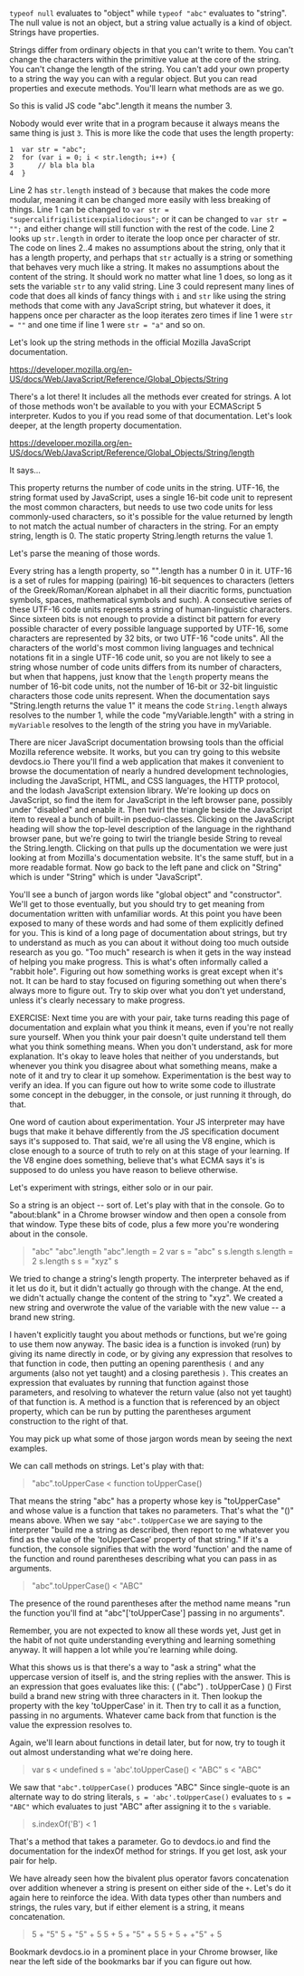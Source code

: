 `typeof null` evaluates to "object" while `typeof "abc"` evaluates to "string".
The null value is not an object, but a string value actually is a kind of object. Strings have properties.

Strings differ from ordinary objects in that you can't write to them. You can't change the characters within the primitive value at the core of the string. You can't change the length of the string. You can't add your own property to a string the way you can with a regular object. But you can read properties and execute methods. You'll learn what methods are as we go.

So this is valid JS code
    "abc".length
it means the number 3.

Nobody would ever write that in a program because it always means the same thing is just `3`. This is more like the code that uses the length property:

    1  var str = "abc";
    2  for (var i = 0; i < str.length; i++) {
    3      // bla bla bla
    4  }

Line 2 has `str.length` instead of `3` because that makes the code more modular, meaning it can be changed more easily with less breaking of things. Line 1 can be changed to `var str = "supercalifrigilisticexpialidocious";` or it can be changed to `var str = "";` and either change will still function with the rest of the code. Line 2 looks up `str.length` in order to iterate the loop once per character of str. The code on lines 2..4 makes no assumptions about the string, only that it has a length property, and perhaps that `str` actually is a string or something that behaves very much like a string. It makes no assumptions about the content of the string. It should work no matter what line 1 does, so long as it sets the variable `str` to any valid string. Line 3 could represent many lines of code that does all kinds of fancy things with `i` and `str` like using the string methods that come with any JavaScript string, but whatever it does, it happens once per character as the loop iterates zero times if line 1 were `str = ""` and one time if line 1 were `str = "a"` and so on.

Let's look up the string methods in the official Mozilla JavaScript documentation.

https://developer.mozilla.org/en-US/docs/Web/JavaScript/Reference/Global_Objects/String

There's a lot there! It includes all the methods ever created for strings. A lot of those methods won't be available to you with your ECMAScript 5 interpreter. Kudos to you if you read some of that documentation. Let's look deeper, at the length property documentation.

https://developer.mozilla.org/en-US/docs/Web/JavaScript/Reference/Global_Objects/String/length

It says...

This property returns the number of code units in the string. UTF-16, the string format used by JavaScript, uses a single 16-bit code unit to represent the most common characters, but needs to use two code units for less commonly-used characters, so it's possible for the value returned by length to not match the actual number of characters in the string. For an empty string, length is 0. The static property String.length returns the value 1.

Let's parse the meaning of those words.

Every string has a length property, so "".length has a number 0 in it. UTF-16 is a set of rules for mapping (pairing) 16-bit sequences to characters (letters of the Greek/Roman/Korean alphabet in all their diacritic forms, punctuation symbols, spaces, mathematical symbols and such). A consecutive series of these UTF-16 code units represents a string of human-linguistic characters. Since sixteen bits is not enough to provide a distinct bit pattern for every possible character of every possible language supported by UTF-16, some characters are represented by 32 bits, or two UTF-16 "code units". All the characters of the world's most common living languages and technical notations fit in a single UTF-16 code unit, so you are not likely to see a string whose number of code units differs from its number of characters, but when that happens, just know that the `length` property means the number of 16-bit code units, not the number of 16-bit or 32-bit linguistic characters those code units represent. When the documentation says "String.length returns the value 1" it means the code `String.length` always resolves to the number 1, while the code "myVariable.length" with a string in `myVariable` resolves to the length of the string you have in myVariable.

There are nicer JavaScript documentation browsing tools than the official Mozilla reference website. It works, but you can try going to this website
    devdocs.io
There you'll find a web application that makes it convenient to browse the documentation of nearly a hundred development technologies, including the JavaScript, HTML, and CSS languages, the HTTP protocol, and the lodash JavaScript extension library. We're looking up docs on JavaScript, so find the item for JavaScript in the left browser pane, possibly under "disabled" and enable it. Then twirl the triangle beside the JavaScript item to reveal a bunch of built-in pseduo-classes. Clicking on the JavaScript heading will show the top-level description of the language in the righthand browser pane, but we're going to twirl the triangle beside String to reveal the String.length. Clicking on that pulls up the documentation we were just looking at from Mozilla's documentation website. It's the same stuff, but in a more readable format. Now go back to the left pane and click on "String" which is under "String" which is under "JavaScript".

You'll see a bunch of jargon words like "global object" and "constructor". We'll get to those eventually, but you should try to get meaning from documentation written with unfamiliar words. At this point you have been exposed to many of these words and had some of them explicitly defined for you. This is kind of a long page of documentation about strings, but try to understand as much as you can about it without doing too much outside research as you go. "Too much" research is when it gets in the way instead of helping you make progress. This is what's often informally called a "rabbit hole". Figuring out how something works is great except when it's not. It can be hard to stay focused on figuring something out when there's always more to figure out. Try to skip over what you don't yet understand, unless it's clearly necessary to make progress.

EXERCISE: Next time you are with your pair, take turns reading this page of documentation and explain what you think it means, even if you're not really sure yourself. When you think your pair doesn't quite understand tell them what you think something means. When you don't understand, ask for more explanation. It's okay to leave holes that neither of you understands, but whenever you think you disagree about what something means, make a note of it and try to clear it up somehow. Experimentation is the best way to verify an idea. If you can figure out how to write some code to illustrate some concept in the debugger, in the console, or just running it through, do that.

One word of caution about experimentation. Your JS interpreter may have bugs that make it behave differently from the JS specification document says it's supposed to. That said, we're all using the V8 engine, which is close enough to a source of truth to rely on at this stage of your learning. If the V8 engine does something, believe that's what ECMA says it's is supposed to do unless you have reason to believe otherwise.

Let's experiment with strings, either solo or in our pair.

So a string is an object -- sort of. Let's play with that in the console. Go to "about:blank" in a Chrome browser window and then open a console from that window. Type these bits of code, plus a few more you're wondering about in the console.

> "abc"
> "abc".length
> "abc".length = 2
> var s = "abc"
> s
> s.length
> s.length = 2
> s.length
> s
> s = "xyz"
> s

We tried to change a string's length property. The interpreter behaved as if it let us do it, but it didn't actually go through with the change. At the end, we didn't actually change the content of the string to "xyz". We created a new string and overwrote the value of the variable with the new value -- a brand new string.

I haven't explicitly taught you about methods or functions, but we're going to use them now anyway. The basic idea is a function is invoked (run) by giving its name directly in code, or by giving any expression that resolves to that function in code, then putting an opening parenthesis `(` and any arguments (also not yet taught) and a closing parethesis `)`. This creates an expression that evaluates by running that function against those parameters, and resolving to whatever the return value (also not yet taught) of that function is. A method is a function that is referenced by an object property, which can be run by putting the parentheses argument construction to the right of that.

You may pick up what some of those jargon words mean by seeing the next examples.

We can call methods on strings. Let's play with that:

> "abc".toUpperCase
< function toUpperCase()

That means the string "abc" has a property whose key is "toUpperCase" and whose value is a function that takes no parameters. That's what the "()" means above. When we say `"abc".toUpperCase` we are saying to the interpreter "build me a string as described, then report to me whatever you find as the value of the 'toUpperCase' property of that string." If it's a function, the console signifies that with the word 'function' and the name of the function and round parentheses describing what you can pass in as arguments.

> "abc".toUpperCase()
< "ABC"

The presence of the round parentheses after the method name means "run the function you'll find at "abc"['toUpperCase'] passing in no arguments".

Remember, you are not expected to know all these words yet, Just get in the habit of not quite understanding everything and learning something anyway. It will happen a lot while you're learning while doing.

What this shows us is that there's a way to "ask a string" what the uppercase version of itself is, and the string replies with the answer. This is an expression that goes evaluates like this:
    ( ("abc") . toUpperCase ) ()
First build a brand new string with three characters in it. Then lookup the property with the key 'toUpperCase' in it. Then try to call it as a function, passing in no arguments. Whatever came back from that function is the value the expression resolves to.

Again, we'll learn about functions in detail later, but for now, try to tough it out almost understanding what we're doing here.

> var s
< undefined
> s = 'abc'.toUpperCase()
< "ABC"
> s
< "ABC"

We saw that `"abc".toUpperCase()` produces "ABC" Since single-quote is an alternate way to do string literals, `s = 'abc'.toUpperCase()` evaluates to `s = "ABC"` which evaluates to just "ABC" after assigning it to the `s` variable.

> s.indexOf('B')
< 1

That's a method that takes a parameter. Go to devdocs.io and find the documentation for the indexOf method for strings. If you get lost, ask your pair for help.

We have already seen how the bivalent plus operator favors concatenation over addition whenever a string is present on either side of the `+`. Let's do it again here to reinforce the idea. With data types other than numbers and strings, the rules vary, but if either element is a string, it means concatenation.

> 5 + "5"
> 5 + "5" + 5
> 5 + 5 + "5" + 5
> 5 + 5 + +"5" + 5

Bookmark devdocs.io in a prominent place in your Chrome browser, like near the left side of the bookmarks bar if you can figure out how.
